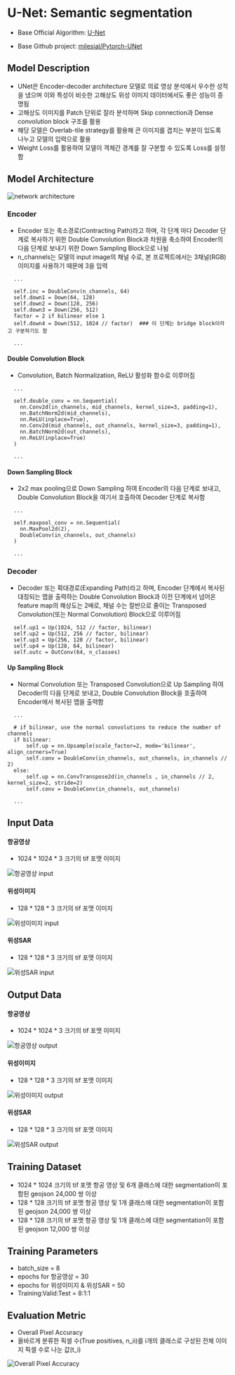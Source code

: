 # U-Net: Semantic segmentation

- Base Official Algorithm: [U-Net](https://arxiv.org/abs/1505.04597)

- Base Github project: [milesial/Pytorch-UNet](https://github.com/milesial/Pytorch-UNet)

## Model Description
- UNet은 Encoder-decoder architecture 모델로 의료 영상 분석에서 우수한 성적을 냈으며 이와 특성이 비슷한 고해상도 위성 이미지 데이터에서도 좋은 성능이 증명됨
- 고해상도 이미지를 Patch 단위로 잘라 분석하며 Skip connection과 Dense convolution block 구조를 활용
- 해당 모델은 Overlab-tile strategy를 활용해 큰 이미지를 겹치는 부분이 있도록 나누고 모델의 입력으로 활용
- Weight Loss를 활용하여 모델이 객체간 경계를 잘 구분할 수 있도록 Loss를 설정함

## Model Architecture
![network architecture](https://i.imgur.com/jeDVpqF.png)

### Encoder
- Encoder 또는 축소경로(Contracting Path)라고 하며, 각 단계 마다 Decoder 단계로 복사하기 위한 Double Convolution Block과 차원을 축소하여 Encoder의 다음 단계로 보내기 위한 Down Sampling Block으로 나뉨
- n_channels는 모델의 input image의 채널 수로, 본 프로젝트에서는 3채널(RGB) 이미지를 사용하기 때문에 3을 입력

```
  ...

  self.inc = DoubleConv(n_channels, 64)
  self.down1 = Down(64, 128)
  self.down2 = Down(128, 256)
  self.down3 = Down(256, 512)
  factor = 2 if bilinear else 1
  self.down4 = Down(512, 1024 // factor)  ### 이 단계는 bridge block이라고 구분하기도 함

  ...
```
#### Double Convolution Block
- Convolution, Batch Normalization, ReLU 활성화 함수로 이루어짐
```
  ...

  self.double_conv = nn.Sequential(
    nn.Conv2d(in_channels, mid_channels, kernel_size=3, padding=1),
    nn.BatchNorm2d(mid_channels),
    nn.ReLU(inplace=True),
    nn.Conv2d(mid_channels, out_channels, kernel_size=3, padding=1),
    nn.BatchNorm2d(out_channels),
    nn.ReLU(inplace=True)
  )

  ...
```

#### Down Sampling Block
- 2x2 max pooling으로 Down Sampling 하여 Encoder의 다음 단계로 보내고, Double Convolution Block을 여기서 호출하여 Decoder 단계로 복사함
```
  ...

  self.maxpool_conv = nn.Sequential(
    nn.MaxPool2d(2),
    DoubleConv(in_channels, out_channels)
  )

  ...
```
### Decoder
- Decoder 또는 확대경로(Expanding Path)라고 하며, Encoder 단계에서 복사된 대칭되는 맵을 출력하는 Double Convolution Block과 이전 단계에서 넘어온 feature map의 해상도는 2배로, 채널 수는 절반으로 줄이는 Transposed Convolution(또는 Normal Convolution) Block으로 이루어짐 
```
  self.up1 = Up(1024, 512 // factor, bilinear)
  self.up2 = Up(512, 256 // factor, bilinear)
  self.up3 = Up(256, 128 // factor, bilinear)
  self.up4 = Up(128, 64, bilinear)
  self.outc = OutConv(64, n_classes)
```
#### Up Sampling Block
- Normal Convolution 또는 Transposed Convolution으로 Up Sampling 하여 Decoder의 다음 단게로 보내고, Double Convolution Block을 호출하여 Encoder에서 복사된 맵을 출력함
```
  ...

  # if bilinear, use the normal convolutions to reduce the number of channels
  if bilinear:
      self.up = nn.Upsample(scale_factor=2, mode='bilinear', align_corners=True)
      self.conv = DoubleConv(in_channels, out_channels, in_channels // 2)
  else:
      self.up = nn.ConvTranspose2d(in_channels , in_channels // 2, kernel_size=2, stride=2)
      self.conv = DoubleConv(in_channels, out_channels)

  ...
```

## Input Data

#### 항공영상
- 1024 * 1024 * 3 크기의 tif 포맷 이미지

![항공영상 input](./images/AP_HR_2021_0172_07_input.png)


#### 위성이미지
- 128 * 128 * 3 크기의 tif 포맷 이미지

![위성이미지 input](./images/OS_HR_20210303_0225_input.png)

#### 위성SAR
- 128 * 128 * 3 크기의 tif 포맷 이미지

![위성SAR input](./images/SS_HR_20210305_0236_input.png)

## Output Data

#### 항공영상
- 1024 * 1024 * 3 크기의 tif 포맷 이미지

![항공영상 output](./images/AP_HR_2021_0172_07_output.png)

#### 위성이미지
- 128 * 128 * 3 크기의 tif 포맷 이미지

![위성이미지 output](./images/OS_HR_20210303_0225_output.png)

#### 위성SAR
- 128 * 128 * 3 크기의 tif 포맷 이미지

![위성SAR output](./images/SS_HR_20210305_0236_output.png)

## Training Dataset

- 1024 * 1024 크기의 tif 포맷 항공 영상 및 6개 클래스에 대한 segmentation이 포함된 geojson 24,000 쌍 이상
- 128 * 128 크기의 tif 포맷 항공 영상 및 1개 클래스에 대한 segmentation이 포함된 geojson 24,000 쌍 이상
- 128 * 128 크기의 tif 포맷 항공 영상 및 1개 클래스에 대한 segmentation이 포함된 geojson 12,000 쌍 이상


## Training Parameters

- batch_size = 8
- epochs for 항공영상 = 30
- epochs for 위성이미지 & 위성SAR = 50
- Training:Valid:Test = 8:1:1

## Evaluation Metric

- Overall Pixel Accuracy
- 올바르게 분류한 픽셀 수(True positives, n_ii)를 i개의 클래스로 구성된 전체 이미지 픽셀 수로 나눈 값(t_i)

![Overall Pixel Accuracy](images/eval_metric.png)

